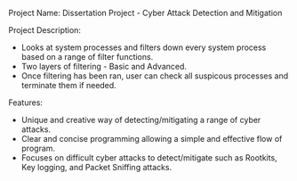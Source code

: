 Project Name: Dissertation Project - Cyber Attack Detection and Mitigation

Project Description:
- Looks at system processes and filters down every system process based on a range of filter functions.
- Two layers of filtering - Basic and Advanced.
- Once filtering has been ran, user can check all suspicous processes and terminate them if needed.

Features:
- Unique and creative way of detecting/mitigating a range of cyber attacks.
- Clear and concise programming allowing a simple and effective flow of program.
- Focuses on difficult cyber attacks to detect/mitigate such as Rootkits, Key logging, and Packet Sniffing attacks.


